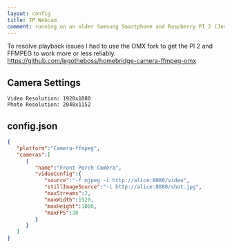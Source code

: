```yaml
---
layout: config
title: IP Webcam
comment: running on an older Samsung Smartphone and Raspberry PI 2 (Jessie)
---
```

To resolve playback issues I had to use the OMX fork to get the PI 2 and FFMPEG to work more or less reliably.
https://github.com/legotheboss/homebridge-camera-ffmpeg-omx

## Camera Settings

    Video Resolution: 1920x1080
    Photo Resolution: 2048x1152

## config.json

```json
{
   "platform":"Camera-ffmpeg",
   "cameras":[
      {
         "name":"Front Porch Camera",
         "videoConfig":{
            "source":"-f mjpeg -i http://alice:8080/video",
            "stillImageSource":"-i http://alice:8080/shot.jpg",
            "maxStreams":2,
            "maxWidth":1920,
            "maxHeight":1080,
            "maxFPS":30
         }
      }
   ]
}
```
